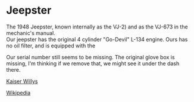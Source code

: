 # Jeepster

The 1948 Jeepster, known internally as the VJ-2) and as the VJ-673 in the mechanic's manual.  
Our jeepster has the original 4 cylinder "Go-Devil" L-134 engine.  Ours has no oil filter, and is equipped with the 


Our serial number still seems to be missing.  The original glove box is missing, I'm thinking if we remove that, we might see it under the dash there. 

[Kaiser Willys](http://www.kaiserwillys.com/about_willys_jeepster_vj_history_specs)

[Wikipedia](https://en.wikipedia.org/wiki/Willys-Overland_Jeepster#1948)

